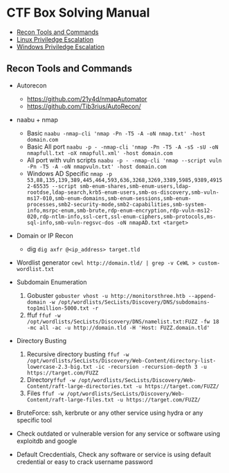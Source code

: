 
# CTF Box Solving Manual

- [Recon Tools and Commands](#recon-tools-and-commands)
- [Linux Priviledge Escalation](https://github.com/ZishanAdThandar/hacknotes)
- [Windows Priviledge Escalation](https://github.com/ZishanAdThandar/hacknotes)

## Recon Tools and Commands

- Autorecon
   - https://github.com/21y4d/nmapAutomator
   - https://github.com/Tib3rius/AutoRecon/
- naabu + nmap
   - Basic `naabu -nmap-cli 'nmap -Pn -T5 -A -oN nmap.txt' -host domain.com`
   - Basic All port `naabu -p - -nmap-cli 'nmap -Pn -T5 -A -sS -sU -oN nmapfull.txt -oX nmapfull.xml' -host domain.com`
   - All port with vuln scripts `naabu -p - -nmap-cli 'nmap --script vuln -Pn -T5 -A -oN nmapvuln.txt' -host domain.com`
   - Windows AD Specific `nmap -p 53,88,135,139,389,445,464,593,636,3268,3269,3389,5985,9389,49152-65535 --script smb-enum-shares,smb-enum-users,ldap-rootdse,ldap-search,krb5-enum-users,smb-os-discovery,smb-vuln-ms17-010,smb-enum-domains,smb-enum-sessions,smb-enum-processes,smb2-security-mode,smb2-capabilities,smb-system-info,msrpc-enum,smb-brute,rdp-enum-encryption,rdp-vuln-ms12-020,rdp-ntlm-info,ssl-cert,ssl-enum-ciphers,smb-protocols,ms-sql-info,smb-vuln-regsvc-dos -oN nmapAD.txt <target> `


- Domain or IP Recon
   - dig `dig axfr @<ip_address> target.tld`
     
- Wordlist generator
   `cewl http://domain.tld/ | grep -v CeWL > custom-wordlist.txt`
- Subdomain Enumeration
   1. Gobuster ```gobuster vhost -u http://monitorsthree.htb --append-domain -w /opt/wordlists/SecLists/Discovery/DNS/subdomains-top1million-5000.txt -r```
   2. ffuf ```ffuf -w /opt/wordlists/SecLists/Discovery/DNS/namelist.txt:FUZZ -fw 18 -mc all -ac -u http://domain.tld -H 'Host: FUZZ.domain.tld'```
- Directory Busting
   1. Recursive directory busting `ffuf -w /opt/wordlists/SecLists/Discovery/Web-Content/directory-list-lowercase-2.3-big.txt -ic -recursion -recursion-depth 3 -u https://target.com/FUZZ`
   2. Directory`ffuf -w /opt/wordlists/SecLists/Discovery/Web-Content/raft-large-directories.txt -u https://target.com/FUZZ/`
   3. Files `ffuf -w /opt/wordlists/SecLists/Discovery/Web-Content/raft-large-files.txt -u https://target.com/FUZZ/`
- BruteForce: ssh, kerbrute or any other service using hydra or any specific tool
- Check outdated or vulnerable version for any service or software using exploitdb and google
- Default Crecdentials, Check any software or service is using default credential or easy to crack username password






